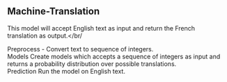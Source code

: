 ## Machine-Translation


 This model will accept English text as input and return the French translation as output.</br/

Preprocess - Convert text to sequence of integers.</br>
Models Create models which accepts a sequence of integers as input and returns a probability distribution over possible translations.</br>
Prediction Run the model on English text.</br>
